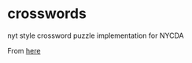 # crosswords
nyt style crossword puzzle implementation for NYCDA

From [here](http://www.nytimes.com/crosswords/game/mini?page=mini&type=mini&date=&_r=0)
